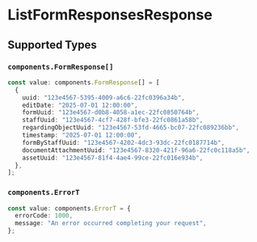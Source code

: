 # ListFormResponsesResponse


## Supported Types

### `components.FormResponse[]`

```typescript
const value: components.FormResponse[] = [
  {
    uuid: "123e4567-5395-4009-a6c6-22fc0396a34b",
    editDate: "2025-07-01 12:00:00",
    formUuid: "123e4567-d0b8-4058-a1ec-22fc0850764b",
    staffUuid: "123e4567-4cf7-428f-bfe3-22fc0861a58b",
    regardingObjectUuid: "123e4567-53fd-4665-bc07-22fc089236bb",
    timestamp: "2025-07-01 12:00:00",
    formByStaffUuid: "123e4567-4202-4dc3-93dc-22fc0187714b",
    documentAttachmentUuid: "123e4567-8320-421f-96a6-22fc0c118a5b",
    assetUuid: "123e4567-81f4-4ae4-99ce-22fc016e934b",
  },
];
```

### `components.ErrorT`

```typescript
const value: components.ErrorT = {
  errorCode: 1000,
  message: "An error occurred completing your request",
};
```

